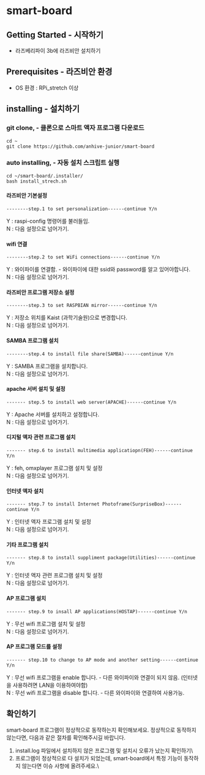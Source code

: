 # smart-board

## Getting Started - 시작하기

- 라즈베리파이 3b에 라즈비안 설치하기

## Prerequisites - 라즈비안 환경

- OS 환경 : RPi_stretch 이상

## installing - 설치하기

### git clone, - 클론으로 스마트 액자 프로그램 다운로드

```
cd ~
git clone https://github.com/anhive-junior/smart-board
```

### auto installing, - 자동 설치 스크립트 실행

```
cd ~/smart-board/.installer/
bash install_strech.sh
```

#### 라즈비안 기본설정

```
--------step.1 to set personalization------continue Y/n
```

Y : raspi-config 명령어를 불러들임.\
N : 다음 설정으로 넘어가기.

#### wifi 연결

```
--------step.2 to set WiFi connections------continue Y/n
```

Y : 와이파이를 연결함. - 와이파이에 대한 ssid와 password를 알고 있어야합니다.\
N : 다음 설정으로 넘어가기.

#### 라즈비안 프로그램 저장소 설정

```
--------step.3 to set RASPBIAN mirror------continue Y/n
```

Y : 저장소 위치를 Kaist (과학기술원)으로 변경합니다.\
N : 다음 설정으로 넘어가기.


#### SAMBA 프로그램 설치

```
--------step.4 to install file share(SAMBA)------continue Y/n
```

Y : SAMBA 프로그램을 설치합니다.\
N : 다음 설정으로 넘어가기.

#### apache 서버 설치 및 설정

```
------- step.5 to install web server(APACHE)------continue Y/n
```

Y : Apache 서버를 설치하고 설정합니다.\
N : 다음 설정으로 넘어가기.

#### 디지털 액자 관련 프로그램 설치

```
------- step.6 to install multimedia applicatiopn(FEH)------continue Y/n
```

Y : feh, omxplayer 프로그램 설치 및 설정\
N : 다음 설정으로 넘어가기.

#### 인터넷 액자 설치

```
------- step.7 to install Internet Photoframe(SurpriseBox)------continue Y/n
```

Y : 인터넷 액자 프로그램 설치 및 설정\
N : 다음 설정으로 넘어가기.

#### 기타 프로그램 설치

```
------- step.8 to install suppliment package(Utilities)------continue Y/n
```

Y : 인터넷 액자 관련 프로그램 설치 및 설정\
N : 다음 설정으로 넘어가기.

#### AP 프로그램 설치

```
------- step.9 to insall AP applications(HOSTAP)------continue Y/n
```

Y : 무선 wifi 프로그램 설치 및 설정\
N : 다음 설정으로 넘어가기.

#### AP 프로그램 모드를 설정

```
------- step.10 to change to AP mode and another setting------continue Y/n
```

Y : 무선 wifi 프로그램을 enable 합니다. - 다른 와이파이와 연결이 되지 않음. (인터넷을 사용하려면 LAN을 이용하여야함)\
N : 무선 wifi 프로그램을 disable 합니다. - 다른 와이파이와 연결하여 사용가능.

## 확인하기

smart-board 프로그램이 정상적으로 동작하는지 확인해보세요. 정상적으로 동작하지 않는다면, 다음과 같은 절차를 확인해주시길 바랍니다.

1. install.log 파일에서 설치하지 않은 프로그램 및 설치시 오류가 났는지 확인하기\
2. 프로그램이 정상적으로 다 설치가 되었는데, smart-board에서 특정 기능이 동작하지 않는다면 이슈 사항에 올려주세요.\
